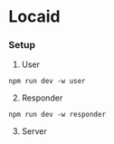 # Locaid

### Setup

1. User
```
npm run dev -w user
```

2. Responder
```
npm run dev -w responder
```

3. Server